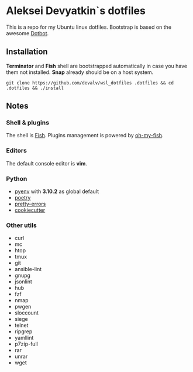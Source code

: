 # Aleksei Devyatkin`s dotfiles

This is a repo for my Ubuntu linux dotfiles. 
Bootstrap is based on the awesome [Dotbot](https://github.com/anishathalye/dotbot).

## Installation

**Terminator** and **Fish** shell are bootstrapped automatically in case you 
have them not installed. **Snap** already should be on a host system.

```shell
git clone https://github.com/devalv/wsl_dotfiles .dotfiles && cd .dotfiles && ./install
```

## Notes

### Shell & plugins
The shell is [Fish](https://fishshell.com/). 
Plugins management is powered by [oh-my-fish](https://github.com/oh-my-fish/plugin-osx).

### Editors
The default console editor is **vim**.

### Python
* [pyenv](https://github.com/pyenv/pyenv) with **3.10.2** as global default
* [poetry](https://github.com/python-poetry/poetry/)
* [pretty-errors](https://github.com/onelivesleft/PrettyErrors/)
* [cookiecutter](https://github.com/cookiecutter/cookiecutter) 

### Other utils
- curl
- mc
- htop
- tmux
- git
- ansible-lint
- gnupg
- jsonlint
- hub
- fzf
- nmap
- pwgen
- sloccount
- siege
- telnet
- ripgrep
- yamllint
- p7zip-full
- rar
- unrar 
- wget
